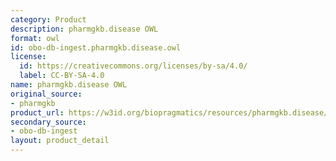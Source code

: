 ```yaml
---
category: Product
description: pharmgkb.disease OWL
format: owl
id: obo-db-ingest.pharmgkb.disease.owl
license:
  id: https://creativecommons.org/licenses/by-sa/4.0/
  label: CC-BY-SA-4.0
name: pharmgkb.disease OWL
original_source:
- pharmgkb
product_url: https://w3id.org/biopragmatics/resources/pharmgkb.disease/pharmgkb.disease.owl
secondary_source:
- obo-db-ingest
layout: product_detail
---
```

